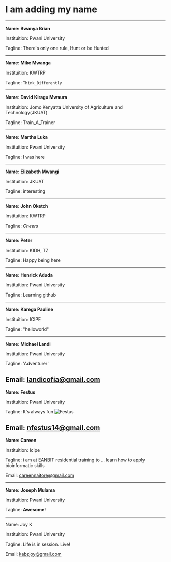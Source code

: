 # I am adding my name
---
**Name: Bwanya Brian**

Instituition: Pwani University 

Tagline: There's only one rule, Hunt or be Hunted

---
**Name: Mike Mwanga**

Instituition: KWTRP

Tagline: `Think_Differently`

---
**Name: David Kiragu Mwaura**

Instituition: Jomo Kenyatta University of Agriculture and Technology(JKUAT)

Tagline: Train_A_Trainer

---
**Name: Martha Luka**

Instituition: Pwani University

Tagline: I was here

---
**Name: Elizabeth Mwangi**

Instituition: JKUAT

Tagline: interesting

---
**Name: John Oketch** 

Instituition: KWTRP

Tagline: *Cheers*

---
**Name: Peter**

Instituition: KIDH, TZ

Tagline: Happy being here

---
**Name: Henrick Aduda**

Instituition: Pwani University

Tagline: Learning github

---
**Name: Karega Pauline**

Instituition: ICIPE

Tagline: "helloworld"

---
**Name: Michael Landi** 

Instituition: Pwani University 

Tagline: 'Adventurer'

Email: landicofia@gmail.com
---
**Name: Festus** 

Instituition: Pwani University

Tagline: It's always fun
![Festus](https://ideal.kemri-wellcome.org/wp-content/uploads/2017/09/DSC_0107.jpg)

Email: nfestus14@gmail.com
---
**Name: Careen** 

Instituition: Icipe 

Tagline: i am at EANBIT residential training  to ... learn  how to apply bioinformatic skills 

Email: careennaitore@gmail.com

---
**Name: Joseph Mulama**

Instituition: Pwani University 

Tagline: **Awesome!**

---
Name: Joy K

Instituition: Pwani University 

Tagline: Life is in session. Live!

Email: kabzjoy@gmail.com
